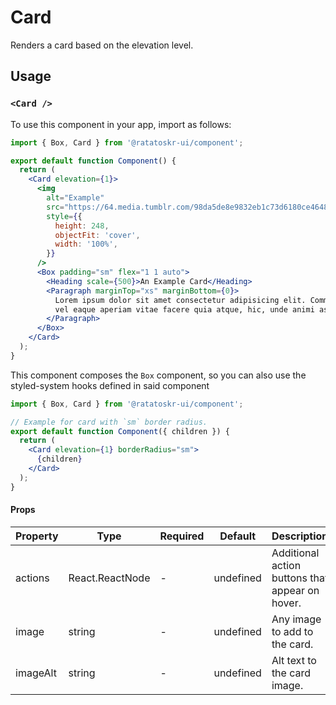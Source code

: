 # Card

Renders a card based on the elevation level.

## Usage

### `<Card />`

To use this component in your app, import as follows:

```jsx
import { Box, Card } from '@ratatoskr-ui/component';

export default function Component() {
  return (
    <Card elevation={1}>
      <img
        alt="Example"
        src="https://64.media.tumblr.com/98da5de8e9832eb1c73d6180ce4648c0/36ac9104848b7e00-b5/s400x600/cca94e0d1cb3b61c62fc0a88151fbc92336693ad.jpg"
        style={{
          height: 248,
          objectFit: 'cover',
          width: '100%',
        }}
      />
      <Box padding="sm" flex="1 1 auto">
        <Heading scale={500}>An Example Card</Heading>
        <Paragraph marginTop="xs" marginBottom={0}>
          Lorem ipsum dolor sit amet consectetur adipisicing elit. Commodi omnis, reiciendis doloremque quisquam sequi
          vel eaque aperiam vitae facere quia atque, hic, unde animi asperiores repudiandae quis ab enim repellat?
        </Paragraph>
      </Box>
    </Card>
  );
}
```

This component composes the `Box` component, so you can also use the styled-system hooks defined in said component

```jsx
import { Box, Card } from '@ratatoskr-ui/component';

// Example for card with `sm` border radius.
export default function Component({ children }) {
  return (
    <Card elevation={1} borderRadius="sm">
      {children}
    </Card>
  );
}
```


#### Props

| Property | Type            | Required | Default   | Description                                     |
| -------- | --------------- | -------- | --------- | ----------------------------------------------- |
| actions  | React.ReactNode | -        | undefined | Additional action buttons that appear on hover. |
| image    | string          | -        | undefined | Any image to add to the card.                   |
| imageAlt | string          | -        | undefined | Alt text to the card image.                     |
